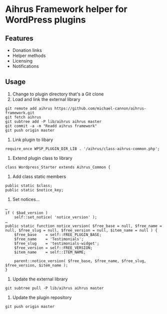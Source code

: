 # Aihrus Framework helper for WordPress plugins

## Features

* Donation links
* Helper methods
* Licensing
* Notifications

## Usage

1. Change to plugin directory that's a Git clone
1. Load and link the external library

```
git remote add aihrus https://github.com/michael-cannon/aihrus-framework.git
git fetch aihrus 
git subtree add -P lib/aihrus aihrus master
git commit -a -m "Readd aihrus framework"
git push origin master
```

1. Link plugin to libary

```
require_once WPSP_PLUGIN_DIR_LIB . '/aihrus/class-aihrus-common.php';
```

1. Extend plugin class to library

```
class Wordpress_Starter extends Aihrus_Common {
```

1. Add class static members

```
public static $class;
public static $notice_key;
```

1. Set notices…

```
…
if ( $bad_version )
	self::set_notice( 'notice_version' );
…
public static function notice_version( $free_base = null, $free_name = null, $free_slug = null, $free_version = null, $item_name = null ) {
	$free_base    = self::FREE_PLUGIN_BASE;
	$free_name    = 'Testimonials';
	$free_slug    = 'testimonials-widget';
	$free_version = self::FREE_VERSION;
	$item_name    = self::ITEM_NAME;

	parent::notice_version( $free_base, $free_name, $free_slug, $free_version, $item_name );
}
```

1. Update the external library

```
git subtree pull -P lib/aihrus aihrus master
```

1. Update the plugin repository

```
git push origin master
```
